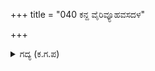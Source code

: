 +++
title = "040 ಕನ್ದ ವೈರಿವ್ಯೂಹವಸದಳ"

+++

<details><summary>ಗದ್ಯ (ಕ.ಗ.ಪ) </summary>

40. " ಮಗು, ಶತ್ರುವಿನ ಪದ್ಮವ್ಯೂಹವು ಅಸದಳವಾದುದು ಎಂದು ಹೇಳುತ್ತಾರೆ.  ಅದರೊಳಗೆ ಕೃಪಾಚಾರ್ಯ, ಅಶ್ವತ್ಥಾಮ, ಕರ್ಣ, ಭೂರಿಶ್ರವ, ಜಯದ್ರಥನೇ ಮೊದಲಾದ ಮಹಾ ಪರಾಕ್ರಮಿಗಳಿದ್ದಾರೆ, ಸಾಕ್ಷಾತ್ ಶಿವನೇ ಯುದ್ಧಕ್ಕೆ ಬಂದರೂ ಅವನ್ನೆ ಅಲ್ಲಾಡಿಸಿ ಬಿಡುತ್ತಾರೆ.  ನೀನು ಇವರನ್ನು ಹೇಗೆ ಗೆಲ್ಲುತ್ತೀಯೆ ? ಇದು ಸಾಮಾನ್ಯವಾದ ಯುದ್ಧವಲ್ಲ" ಎಂದು ಧರ್ಮರಾಯನು ಹೇಳಿದನು.
</details>
